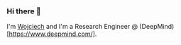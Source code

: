 ### Hi there 👋

I'm [Wojciech](https://scholar.google.com/citations?user=2c5lMs4AAAAJ) and I'm a Research Engineer @ (DeepMind)[https://www.deepmind.com/]. 

<!--
**1o0ko/1o0ko** is a ✨ _special_ ✨ repository because its `README.md` (this file) appears on your GitHub profile.

Here are some ideas to get you started:

- 🔭 I’m currently working on ...
- 🌱 I’m currently learning ...
- 👯 I’m looking to collaborate on ...
- 🤔 I’m looking for help with ...
- 💬 Ask me about ...
- 📫 How to reach me: ...
- 😄 Pronouns: ...
- ⚡ Fun fact: ...
-->
